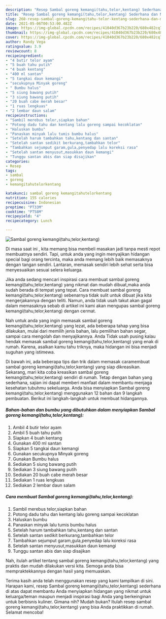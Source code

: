 ```yaml
---
description: "Resep Sambal goreng kemangi(tahu,telor,kentang) Sederhana dan Mudah Dibuat"
title: "Resep Sambal goreng kemangi(tahu,telor,kentang) Sederhana dan Mudah Dibuat"
slug: 260-resep-sambal-goreng-kemangitahu-telor-kentang-sederhana-dan-mudah-dibuat
date: 2021-05-06T00:53:00.482Z
image: https://img-global.cpcdn.com/recipes/41040d367b23b220/680x482cq70/sambal-goreng-kemangitahutelorkentang-foto-resep-utama.jpg
thumbnail: https://img-global.cpcdn.com/recipes/41040d367b23b220/680x482cq70/sambal-goreng-kemangitahutelorkentang-foto-resep-utama.jpg
cover: https://img-global.cpcdn.com/recipes/41040d367b23b220/680x482cq70/sambal-goreng-kemangitahutelorkentang-foto-resep-utama.jpg
author: Randy Vega
ratingvalue: 3.9
reviewcount: 8
recipeingredient:
- "4 butir telor ayam"
- "5 buah tahu putih"
- "4 buah kentang"
- "400 ml santan"
- "5 tangkai daun kemangi"
- "secukupnya Minyak goreng"
- " Bumbu halus"
- "5 siung bawang putih"
- "3 siung bawang putih"
- "20 buah cabe merah besar"
- "1 ruas lengkuas"
- "2 lembar daun salam"
recipeinstructions:
- "Sambil merebus telor,siapkan bahan"
- "Potong dadu tahu dan kentang lalu goreng sampai kecoklatan"
- "Haluskan bumbu"
- "Panaskan minyak lalu tumis bumbu halus"
- "Setelah harum tambahkan tahu,kentang dan santan"
- "Setelah santan sedikit berkurang,tambahkan telor"
- "Tambahkan sejumput garam,gula,penyedap lalu koreksi rasa"
- "Setelah santan menyusut,masukkan daun kemangi"
- "Tunggu santan abis dan siap disajikan"
categories:
- Resep
tags:
- sambal
- goreng
- kemangitahutelorkentang

katakunci: sambal goreng kemangitahutelorkentang 
nutrition: 155 calories
recipecuisine: Indonesian
preptime: "PT33M"
cooktime: "PT58M"
recipeyield: "4"
recipecategory: Lunch

---
```



![Sambal goreng kemangi(tahu,telor,kentang)](https://img-global.cpcdn.com/recipes/41040d367b23b220/680x482cq70/sambal-goreng-kemangitahutelorkentang-foto-resep-utama.jpg)

Di masa  saat ini , kita memang bisa membeli masakan jadi tanpa mesti repot membuatnya sendiri. Tapi, untuk anda yang ingin menyajikan hidangan special bagi orang tercinta, maka anda memang lebih baik memasaknya dengan tangan sendiri. Lantaran, memasak sendiri lebih sehat serta bisa menyesuaikan sesuai selera keluarga.

Jika anda sedang mencari inspirasi cara membuat sambal goreng kemangi(tahu,telor,kentang) yang nikmat dan mudah dibuat,maka anda sudah berada di tempat yang tepat. Cara membuat sambal goreng kemangi(tahu,telor,kentang)  sebenarnya tidak sulit untuk dibuat jika kita mengerjakannya dengan teliti. Namun, anda tidak usah takut akan gagal dalam memasaknya 
sebab di artikel ini kami akan mengupas sambal goreng kemangi(tahu,telor,kentang) dengan cermat.  



Nah untuk anda yang ingin memasak sambal goreng kemangi(tahu,telor,kentang) yang lezat, ada beberapa tahap yang bisa dilakukan, mulai dari memilih jenis bahan, lalu pemilihan bahan segar, sampai cara mengolah dan menyajikannya. Anda Tidak usah pusing kalau hendak memasak sambal goreng kemangi(tahu,telor,kentang) yang enak di rumah. Karena, asalkan kamu  tahu triknya, maka hidangan ini bisa menjadi suguhan yang istimewa.

Di bawah ini, ada beberapa tips dan trik dalam memasak caramembuat sambal goreng kemangi(tahu,telor,kentang) yang siap dikreasikan. Sekarang, mari kita coba kreasikan sambal goreng kemangi(tahu,telor,kentang) sendiri di rumah. Tetap dengan bahan yang sederhana, sajian ini dapat memberi manfaat dalam membantu menjaga kesehatan tubuhmu sekeluarga. Anda bisa menyiapkan Sambal goreng kemangi(tahu,telor,kentang) menggunakan 12 bahan dan 9 langkah pembuatan. Berikut ini langkah-langkah untuk membuat hidangannya.

<!--inarticleads1-->

##### Bahan-bahan dan bumbu yang dibutuhkan dalam menyiapkan Sambal goreng kemangi(tahu,telor,kentang):

1. Ambil 4 butir telor ayam
1. Ambil 5 buah tahu putih
1. Siapkan 4 buah kentang
1. Gunakan 400 ml santan
1. Siapkan 5 tangkai daun kemangi
1. Gunakan secukupnya Minyak goreng
1. Gunakan  Bumbu halus
1. Sediakan 5 siung bawang putih
1. Sediakan 3 siung bawang putih
1. Sediakan 20 buah cabe merah besar
1. Sediakan 1 ruas lengkuas
1. Sediakan 2 lembar daun salam




<!--inarticleads2-->

##### Cara membuat Sambal goreng kemangi(tahu,telor,kentang):

1. Sambil merebus telor,siapkan bahan
1. Potong dadu tahu dan kentang lalu goreng sampai kecoklatan
1. Haluskan bumbu
1. Panaskan minyak lalu tumis bumbu halus
1. Setelah harum tambahkan tahu,kentang dan santan
1. Setelah santan sedikit berkurang,tambahkan telor
1. Tambahkan sejumput garam,gula,penyedap lalu koreksi rasa
1. Setelah santan menyusut,masukkan daun kemangi
1. Tunggu santan abis dan siap disajikan




Nah, itulah artikel tentang  sambal goreng kemangi(tahu,telor,kentang)  yang praktis dan mudah dilakukan versi kita. Semoga anda bisa mempraktekkannya dengan hasil yang memuaskan. 

Terima kasih anda telah menggunakan resep yang kami tampilkan di sini. Harapan kami, resep  Sambal goreng kemangi(tahu,telor,kentang) sederhana di atas dapat membantu Anda menyiapkan hidangan yang nikmat untuk keluarga/teman maupun menjadi inspirasi bagi Anda yang berkeinginan untuk berbisnis kuliner. Gimana nih? Mudah bukan? Itulah resep sambal goreng kemangi(tahu,telor,kentang) yang bisa Anda praktikkan di rumah. Selamat mencoba!

